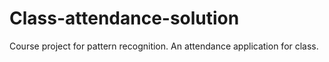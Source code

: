 # Class-attendance-solution
Course project for pattern recognition. An attendance application for class.
